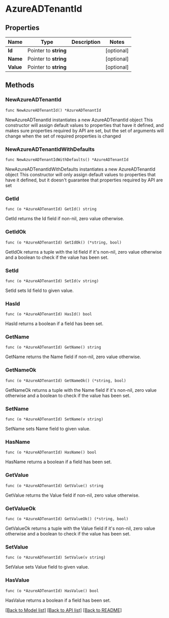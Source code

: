 # AzureADTenantId

## Properties

Name | Type | Description | Notes
------------ | ------------- | ------------- | -------------
**Id** | Pointer to **string** |  | [optional] 
**Name** | Pointer to **string** |  | [optional] 
**Value** | Pointer to **string** |  | [optional] 

## Methods

### NewAzureADTenantId

`func NewAzureADTenantId() *AzureADTenantId`

NewAzureADTenantId instantiates a new AzureADTenantId object
This constructor will assign default values to properties that have it defined,
and makes sure properties required by API are set, but the set of arguments
will change when the set of required properties is changed

### NewAzureADTenantIdWithDefaults

`func NewAzureADTenantIdWithDefaults() *AzureADTenantId`

NewAzureADTenantIdWithDefaults instantiates a new AzureADTenantId object
This constructor will only assign default values to properties that have it defined,
but it doesn't guarantee that properties required by API are set

### GetId

`func (o *AzureADTenantId) GetId() string`

GetId returns the Id field if non-nil, zero value otherwise.

### GetIdOk

`func (o *AzureADTenantId) GetIdOk() (*string, bool)`

GetIdOk returns a tuple with the Id field if it's non-nil, zero value otherwise
and a boolean to check if the value has been set.

### SetId

`func (o *AzureADTenantId) SetId(v string)`

SetId sets Id field to given value.

### HasId

`func (o *AzureADTenantId) HasId() bool`

HasId returns a boolean if a field has been set.

### GetName

`func (o *AzureADTenantId) GetName() string`

GetName returns the Name field if non-nil, zero value otherwise.

### GetNameOk

`func (o *AzureADTenantId) GetNameOk() (*string, bool)`

GetNameOk returns a tuple with the Name field if it's non-nil, zero value otherwise
and a boolean to check if the value has been set.

### SetName

`func (o *AzureADTenantId) SetName(v string)`

SetName sets Name field to given value.

### HasName

`func (o *AzureADTenantId) HasName() bool`

HasName returns a boolean if a field has been set.

### GetValue

`func (o *AzureADTenantId) GetValue() string`

GetValue returns the Value field if non-nil, zero value otherwise.

### GetValueOk

`func (o *AzureADTenantId) GetValueOk() (*string, bool)`

GetValueOk returns a tuple with the Value field if it's non-nil, zero value otherwise
and a boolean to check if the value has been set.

### SetValue

`func (o *AzureADTenantId) SetValue(v string)`

SetValue sets Value field to given value.

### HasValue

`func (o *AzureADTenantId) HasValue() bool`

HasValue returns a boolean if a field has been set.


[[Back to Model list]](../README.md#documentation-for-models) [[Back to API list]](../README.md#documentation-for-api-endpoints) [[Back to README]](../README.md)


